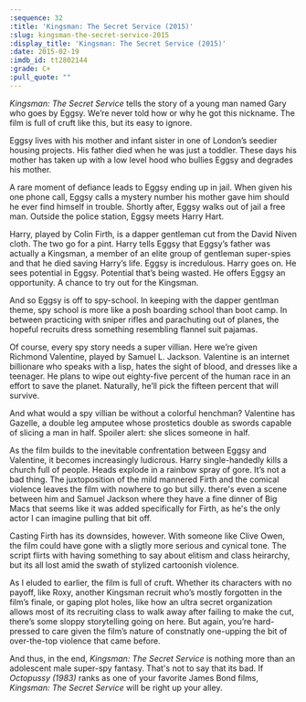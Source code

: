 ```yaml
---
:sequence: 32
:title: 'Kingsman: The Secret Service (2015)'
:slug: kingsman-the-secret-service-2015
:display_title: 'Kingsman: The Secret Service (2015)'
:date: 2015-02-19
:imdb_id: tt2802144
:grade: C+
:pull_quote: ""
---
```

_Kingsman: The Secret Service_ tells the story of a young man named Gary who goes by Eggsy. We’re never told how or why he got this nickname. The film is full of cruft like this, but its easy to ignore.

Eggsy lives with his mother and infant sister in one of London’s seedier housing projects. His father died when he was just a toddler. These days his mother has taken up with a low level hood who bullies Eggsy and degrades his mother. 

A rare moment of defiance leads to Eggsy ending up in jail. When given his one phone call, Eggsy calls a mystery number his mother gave him should he ever find himself in trouble. Shortly after, Eggsy walks out of jail a free man. Outside the police station, Eggsy meets Harry Hart. 

Harry, played by Colin Firth, is a dapper gentleman cut from the David Niven cloth. The two go for a pint. Harry tells Eggsy that Eggsy’s father was actually a Kingsman, a member of an elite group of gentleman super-spies and that he died saving Harry’s life. Eggsy is incredulous. Harry goes on. He sees potential in Eggsy. Potential that’s being wasted. He offers Eggsy an opportunity. A chance to try out for the Kingsman.

And so Eggsy is off to spy-school. In keeping with the dapper gentlman theme, spy school is more like a posh boarding school than boot camp. In between practicing with sniper rifles and parachuting out of planes, the hopeful recruits dress something resembling flannel suit pajamas. 

Of course, every spy story needs a super villian. Here we’re given Richmond Valentine, played by Samuel L. Jackson. Valentine is an internet billionare who speaks with a lisp, hates the sight of blood, and dresses like a teenager. He plans to wipe out eighty-five percent of the human race in an effort to save the planet. Naturally, he’ll pick the fifteen percent that will survive.

And what would a spy villian be without a colorful henchman? Valentine has Gazelle, a double leg amputee whose prostetics double as swords capable of slicing a man in half. Spoiler alert: she slices someone in half.

As the film builds to the inevitable confrentation between Eggsy and Valentine, it becomes increasingly ludicrous. Harry single-handedly kills a church full of people. Heads explode in a rainbow spray of gore. It’s not a bad thing. The juxtoposition of the mild mannered Firth and the comical violence leaves the film with nowhere to go but silly. there's even a scene between him and Samuel Jackson where they have a fine dinner of Big Macs that seems like it was added specifically for Firth, as he's the only actor I can imagine pulling that bit off.

Casting Firth has its downsides, however.  With someone like Clive Owen, the film could have gone with a sligtly more serious and cynical tone. The script flirts with having something to say about elitism and class heirarchy, but its all lost amid the swath of stylized cartoonish violence.

As I eluded to earlier, the film is full of cruft. Whether its characters with no payoff, like Roxy, another Kingsman recruit who’s mostly forgotten in the film’s finale, or gaping plot holes, like how an ultra secret organization allows most of its recruiting class to walk away after failing to make the cut, there’s some sloppy storytelling going on here. But again, you’re hard-pressed to care given the film’s nature of constnatly one-upping the bit of over-the-top violence that came before.

And thus, in the end, _Kingsman: The Secret Service_ is nothing more than an adolescent male super-spy fantasy. That's not to say that its bad. If _Octopussy (1983)_ ranks as one of your favorite James Bond films, _Kingsman: The Secret Service_ will be right up your alley. 
